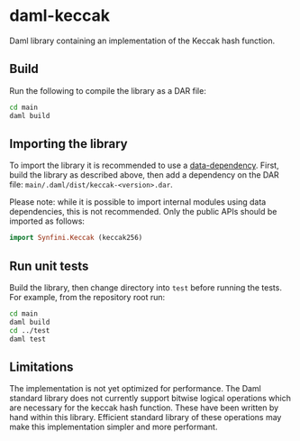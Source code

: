 # daml-keccak

Daml library containing an implementation of the Keccak hash function.

## Build

Run the following to compile the library as a DAR file:

```bash
cd main
daml build
```

## Importing the library

To import the library it is recommended to use a
[data-dependency](https://docs.daml.com/daml/intro/9_Dependencies.html#dependencies-and-data-dependencies). First, build
the library as described above, then add a dependency on the DAR file: `main/.daml/dist/keccak-<version>.dar`.

Please note: while it is possible to import internal modules using data dependencies, this is not recommended. Only the
public APIs should be imported as follows:

```haskell
import Synfini.Keccak (keccak256)
```

## Run unit tests

Build the library, then change directory into `test` before running the tests. For example, from the repository root
run:

```bash
cd main
daml build
cd ../test
daml test
```

## Limitations

The implementation is not yet optimized for performance. The Daml standard library does not currently support bitwise
logical operations which are necessary for the keccak hash function. These have been written by hand within this
library. Efficient standard library of these operations may make this implementation simpler and more performant.
